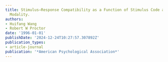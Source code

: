```yaml
---
title: Stimulus–Response Compatibility as a Function of Stimulus Code and Response
  Modality.
authors:
- Huifang Wang
- Robert W Proctor
date: '1996-01-01'
publishDate: '2024-12-24T10:27:57.307892Z'
publication_types:
- article-journal
publication: '*American Psychological Association*'
---
```

